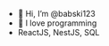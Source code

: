 - 👋 Hi, I’m @babski123
- 👀 I love programming
- ReactJS, NestJS, SQL

<!---
babski123/babski123 is a ✨ special ✨ repository because its `README.md` (this file) appears on your GitHub profile.
You can click the Preview link to take a look at your changes.
--->
